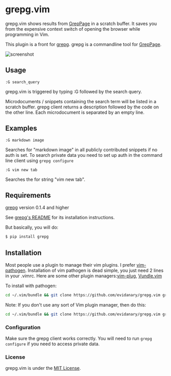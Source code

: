 # grepg.vim #

grepg.vim shows results from [GrepPage](https://www.greppage.com) in a scratch buffer. It saves you from the expensive context switch of opening the browser while programming in Vim.

This plugin is a front for [grepg](https://github.com/evidanary/grepg-python). grepg is a commandline tool for [GrepPage](https://www.greppage.com).

![screenshot](http://i.imgur.com/omr7wsd.png)

## Usage ##

    :G search_query

grepg.vim is triggered by typing :G followed by the search query.

Microdocuments / snippets containing the search term will be listed in a scratch buffer. grepg client returns a description followed by the code on the other line. Each microdocument is separated by an empty line.

## Examples ##

    :G markdown image

Searches for "markdown image" in all publicly contributed snippets if no auth is set. To search private data you need to set up auth in the command line client using `grepg configure`

    :G vim new tab

Searches the for string "vim new tab".

## Requirements ##
[grepg](https://github.com/evidanary/grepg-python) version 0.1.4 and higher

See [grepg's README](https://github.com/evidanary/grepg-python) for its installation instructions.

But basically, you will do:

```sh
$ pip install grepg
```

## Installation ##


Most people use a plugin to manage their vim plugins. I prefer [vim-pathogen](https://github.com/tpope/vim-pathogen#readme). Installation of vim pathogen is dead simple, you just need 2 lines in your .vimrc. Here are some other plugin managers:[vim-plug](https://github.com/junegunn/vim-plug#readme), [Vundle.vim](https://github.com/gmarik/Vundle.vim#readme)

To install with pathogen:

```sh
cd ~/.vim/bundle && git clone https://github.com/evidanary/grepg.vim grepg
```

Note: If you don't use any sort of Vim plugin manager, then do this:

```sh
cd ~/.vim/bundle && git clone https://github.com/evidanary/grepg.vim grepg && echo "set runtimepath^=~/.vim/bundle/grepg" >> ~/.vimrc
```


### Configuration ###

Make sure the grepg client works correctly. You will need to run `grepg configure` if you need to access private data.

### License ###
grepg.vim is under the [MIT License](http://www.opensource.org/licenses/MIT).

